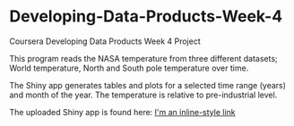 # Developing-Data-Products-Week-4
Coursera Developing Data Products Week 4 Project

This program reads the NASA temperature from three different datasets; World temperature, North and South pole temperature over time. 

The Shiny app generates tables and plots for a selected time range (years) and month of the year. The temperature is relative to pre-industrial level. 

The uploaded Shiny app is found here:
[I'm an inline-style link](https://https://frorup.shinyapps.io/Global-and-Pole-Temperatures/?_ga=2.71342102.449144841.1675281039-179859469.1675177246)
